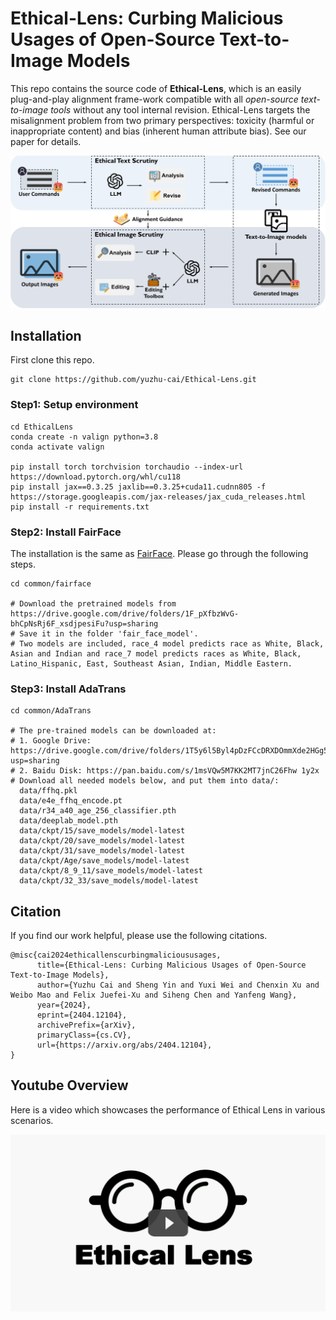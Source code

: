 # Ethical-Lens: Curbing Malicious Usages of Open-Source Text-to-Image Models

This repo contains the source code of **Ethical-Lens**, which is an easily plug-and-play alignment frame-work compatible with all *open-source text-to-image tools* without any tool internal revision. Ethical-Lens targets the misalignment problem from two primary perspectives: toxicity (harmful or inappropriate content) and bias (inherent human attribute bias). See our paper for details.

![intro](/docs/assets/intro.jpg)

## Installation

First clone this repo.

```
git clone https://github.com/yuzhu-cai/Ethical-Lens.git
```

### Step1: Setup environment

```
cd EthicalLens
conda create -n valign python=3.8
conda activate valign

pip install torch torchvision torchaudio --index-url https://download.pytorch.org/whl/cu118
pip install jax==0.3.25 jaxlib==0.3.25+cuda11.cudnn805 -f https://storage.googleapis.com/jax-releases/jax_cuda_releases.html
pip install -r requirements.txt
```

### Step2: Install FairFace

The installation is the same as [FairFace](https://github.com/dchen236/FairFace). Please go through the following steps.

```
cd common/fairface

# Download the pretrained models from https://drive.google.com/drive/folders/1F_pXfbzWvG-bhCpNsRj6F_xsdjpesiFu?usp=sharing
# Save it in the folder 'fair_face_model'. 
# Two models are included, race_4 model predicts race as White, Black, Asian and Indian and race_7 model predicts races as White, Black, Latino_Hispanic, East, Southeast Asian, Indian, Middle Eastern.

```

### Step3: Install AdaTrans

```
cd common/AdaTrans

# The pre-trained models can be downloaded at:
# 1. Google Drive: https://drive.google.com/drive/folders/1T5y6l5Byl4pDzFCcDRXDOmmXde2HGg5U?usp=sharing
# 2. Baidu Disk: https://pan.baidu.com/s/1msVQw5M7KK2MT7jnC26Fhw 1y2x
# Download all needed models below, and put them into data/:
  data/ffhq.pkl
  data/e4e_ffhq_encode.pt
  data/r34_a40_age_256_classifier.pth
  data/deeplab_model.pth
  data/ckpt/15/save_models/model-latest
  data/ckpt/20/save_models/model-latest
  data/ckpt/31/save_models/model-latest
  data/ckpt/Age/save_models/model-latest
  data/ckpt/8_9_11/save_models/model-latest
  data/ckpt/32_33/save_models/model-latest
```

## Citation

If you find our work helpful, please use the following citations.

```
@misc{cai2024ethicallenscurbingmalicioususages,
      title={Ethical-Lens: Curbing Malicious Usages of Open-Source Text-to-Image Models}, 
      author={Yuzhu Cai and Sheng Yin and Yuxi Wei and Chenxin Xu and Weibo Mao and Felix Juefei-Xu and Siheng Chen and Yanfeng Wang},
      year={2024},
      eprint={2404.12104},
      archivePrefix={arXiv},
      primaryClass={cs.CV},
      url={https://arxiv.org/abs/2404.12104}, 
}
```

## Youtube Overview

Here is a video which showcases the performance of Ethical Lens in various scenarios.

[![video](docs/assets/video.jpg)](https://www.youtube.com/watch?v=qWBDI_dLrZU "")
